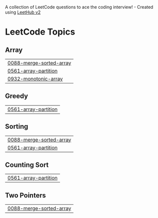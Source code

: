 A collection of LeetCode questions to ace the coding interview! - Created using [LeetHub v2](https://github.com/arunbhardwaj/LeetHub-2.0)
<!---LeetCode Topics Start-->
# LeetCode Topics
## Array
|  |
| ------- |
| [0088-merge-sorted-array](https://github.com/Komal-Band26/DSA-/tree/master/0088-merge-sorted-array) |
| [0561-array-partition](https://github.com/Komal-Band26/DSA-/tree/master/0561-array-partition) |
| [0932-monotonic-array](https://github.com/Komal-Band26/DSA-/tree/master/0932-monotonic-array) |
## Greedy
|  |
| ------- |
| [0561-array-partition](https://github.com/Komal-Band26/DSA-/tree/master/0561-array-partition) |
## Sorting
|  |
| ------- |
| [0088-merge-sorted-array](https://github.com/Komal-Band26/DSA-/tree/master/0088-merge-sorted-array) |
| [0561-array-partition](https://github.com/Komal-Band26/DSA-/tree/master/0561-array-partition) |
## Counting Sort
|  |
| ------- |
| [0561-array-partition](https://github.com/Komal-Band26/DSA-/tree/master/0561-array-partition) |
## Two Pointers
|  |
| ------- |
| [0088-merge-sorted-array](https://github.com/Komal-Band26/DSA-/tree/master/0088-merge-sorted-array) |
<!---LeetCode Topics End-->